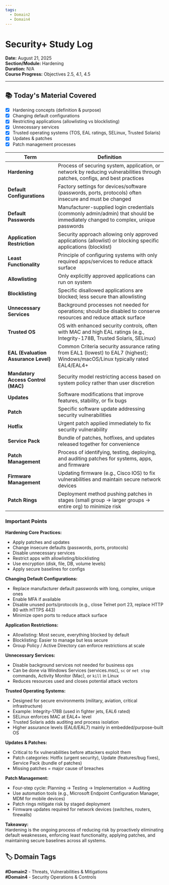 ```yaml
---
tags:
  - Domain2
  - Domain4
---
```

# Security+ Study Log

**Date:** August 21, 2025  
**Section/Module:** Hardening  
**Duration:** N/A  
**Course Progress:** Objectives 2.5, 4.1, 4.5  

-----

## 📚 Today's Material Covered

- [x] Hardening concepts (definition & purpose)
- [x] Changing default configurations
- [x] Restricting applications (allowlisting vs blocklisting)
- [x] Unnecessary services
- [x] Trusted operating systems (TOS, EAL ratings, SELinux, Trusted Solaris)
- [x] Updates & patches
- [x] Patch management processes

| Term                        | Definition                                                                                                                                          |
| --------------------------- | --------------------------------------------------------------------------------------------------------------------------------------------------- |
| **Hardening**               | Process of securing system, application, or network by reducing vulnerabilities through patches, configs, and best practices                        |
| **Default Configurations**  | Factory settings for devices/software (passwords, ports, protocols) often insecure and must be changed                                               |
| **Default Passwords**       | Manufacturer-supplied login credentials (commonly admin/admin) that should be immediately changed to complex, unique passwords                       |
| **Application Restriction** | Security approach allowing only approved applications (allowlist) or blocking specific applications (blocklist)                                      |
| **Least Functionality**     | Principle of configuring systems with only required apps/services to reduce attack surface                                                           |
| **Allowlisting**            | Only explicitly approved applications can run on system                                                                                              |
| **Blocklisting**            | Specific disallowed applications are blocked; less secure than allowlisting                                                                          |
| **Unnecessary Services**    | Background processes not needed for operations; should be disabled to conserve resources and reduce attack surface                                   |
| **Trusted OS**              | OS with enhanced security controls, often with MAC and high EAL ratings (e.g., Integrity-178B, Trusted Solaris, SELinux)                             |
| **EAL (Evaluation Assurance Level)** | Common Criteria security assurance rating from EAL1 (lowest) to EAL7 (highest); Windows/macOS/Linux typically rated EAL4/EAL4+              |
| **Mandatory Access Control (MAC)** | Security model restricting access based on system policy rather than user discretion                                                           |
| **Updates**                 | Software modifications that improve features, stability, or fix bugs                                                                                |
| **Patch**                   | Specific software update addressing security vulnerabilities                                                                                       |
| **Hotfix**                  | Urgent patch applied immediately to fix security vulnerability                                                                                      |
| **Service Pack**            | Bundle of patches, hotfixes, and updates released together for convenience                                                                          |
| **Patch Management**        | Process of identifying, testing, deploying, and auditing patches for systems, apps, and firmware                                                    |
| **Firmware Management**     | Updating firmware (e.g., Cisco IOS) to fix vulnerabilities and maintain secure network devices                                                       |
| **Patch Rings**             | Deployment method pushing patches in stages (small group → larger groups → entire org) to minimize risk                                             |

### Important Points

**Hardening Core Practices:**
- Apply patches and updates
- Change insecure defaults (passwords, ports, protocols)
- Disable unnecessary services
- Restrict apps with allowlisting/blocklisting
- Use encryption (disk, file, DB, volume levels)
- Apply secure baselines for configs

**Changing Default Configurations:**
- Replace manufacturer default passwords with long, complex, unique ones
- Enable MFA if available
- Disable unused ports/protocols (e.g., close Telnet port 23, replace HTTP 80 with HTTPS 443)
- Minimize open ports to reduce attack surface

**Application Restrictions:**
- Allowlisting: Most secure, everything blocked by default
- Blocklisting: Easier to manage but less secure
- Group Policy / Active Directory can enforce restrictions at scale

**Unnecessary Services:**
- Disable background services not needed for business ops
- Can be done via Windows Services (services.msc), `sc` or `net stop` commands, Activity Monitor (Mac), or `kill` in Linux
- Reduces resources used and closes potential attack vectors

**Trusted Operating Systems:**
- Designed for secure environments (military, aviation, critical infrastructure)
- Example: Integrity-178B (used in fighter jets, EAL6 rated)
- SELinux enforces MAC at EAL4+ level
- Trusted Solaris adds auditing and process isolation
- Higher assurance levels (EAL6/EAL7) mainly in embedded/purpose-built OS

**Updates & Patches:**
- Critical to fix vulnerabilities before attackers exploit them
- Patch categories: Hotfix (urgent security), Update (features/bug fixes), Service Pack (bundle of patches)
- Missing patches = major cause of breaches

**Patch Management:**
- Four-step cycle: Planning → Testing → Implementation → Auditing
- Use automation tools (e.g., Microsoft Endpoint Configuration Manager, MDM for mobile devices)
- Patch rings mitigate risk by staged deployment
- Firmware updates required for network devices (switches, routers, firewalls)

**Takeaway:**  
Hardening is the ongoing process of reducing risk by proactively eliminating default weaknesses, enforcing least functionality, applying patches, and maintaining secure baselines across all systems.

## 🏷️ Domain Tags

**#Domain2** - Threats, Vulnerabilities & Mitigations  
**#Domain4** - Security Operations & Controls
